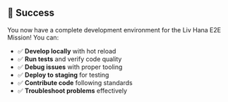 ## 🎉 Success

You now have a complete development environment for the Liv Hana E2E Mission! You can:

- ✅ **Develop locally** with hot reload
- ✅ **Run tests** and verify code quality
- ✅ **Debug issues** with proper tooling
- ✅ **Deploy to staging** for testing
- ✅ **Contribute code** following standards
- ✅ **Troubleshoot problems** effectively

